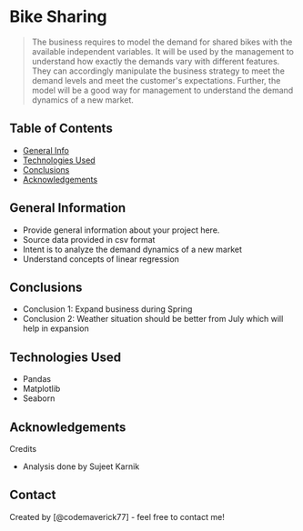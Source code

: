 # Bike Sharing
> The business requires to model the demand for shared bikes with the available independent variables. It will be used by the management to understand how exactly the demands vary with different features. They can accordingly manipulate the business strategy to meet the demand levels and meet the customer's expectations. Further, the model will be a good way for management to understand the demand dynamics of a new market.


## Table of Contents
* [General Info](#general-information)
* [Technologies Used](#technologies-used)
* [Conclusions](#conclusions)
* [Acknowledgements](#acknowledgements)

<!-- You can include any other section that is pertinent to your problem -->

## General Information
- Provide general information about your project here.
- Source data provided in csv format
- Intent is to analyze  the demand dynamics of a new market
- Understand concepts of linear regression

<!-- You don't have to answer all the questions - just the ones relevant to your project. -->

## Conclusions
- Conclusion 1: Expand business during Spring
- Conclusion 2: Weather situation should be better from July which will help in expansion
<!-- You don't have to answer all the questions - just the ones relevant to your project. -->


## Technologies Used
- Pandas
- Matplotlib
- Seaborn

<!-- As the libraries versions keep on changing, it is recommended to mention the version of library used in this project -->

## Acknowledgements
Credits
- Analysis done by Sujeet Karnik

## Contact
Created by [@codemaverick77] - feel free to contact me!

<!-- Optional -->
<!-- ## License -->
<!-- This project is open source and available under the [... License](). -->

<!-- You don't have to include all sections - just the one's relevant to your project -->